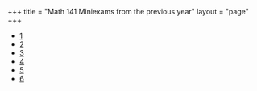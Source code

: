 +++
title = "Math 141 Miniexams from the previous year"
layout = "page"
+++

* [1](/teaching/141-sum16/past-miniexams/q1.pdf)
* [2](/teaching/141-sum16/past-miniexams/q2.pdf)
* [3](/teaching/141-sum16/past-miniexams/q3.pdf)
* [4](/teaching/141-sum16/past-miniexams/q4.pdf)
* [5](/teaching/141-sum16/past-miniexams/q5.pdf)
* [6](/teaching/141-sum16/past-miniexams/q6.pdf)
